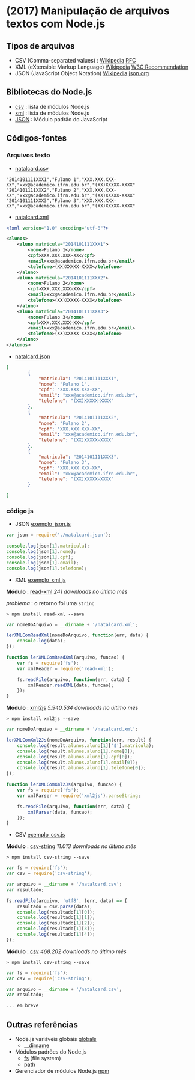 # [](#header-1) (2017) Manipulação de arquivos textos com Node.js

## [](#header-2) Tipos de arquivos

- CSV (Comma-separated values) : [Wikipedia](https://pt.wikipedia.org/wiki/Comma-separated_values) [RFC](https://tools.ietf.org/html/rfc4180)
- XML (eXtensible Markup Language) [Wikipedia](https://pt.wikipedia.org/wiki/XML) [W3C Recommendation](https://www.w3.org/TR/REC-xml/)
- JSON (JavaScript Object Notation) [Wikipedia](https://pt.wikipedia.org/wiki/JSON) [json.org](http://json.org/)

## [](#header-2) Bibliotecas do Node.js

- [csv](https://www.npmjs.com/browse/keyword/csv?offset=0) : lista de módulos Node.js
- [xml](https://www.npmjs.com/browse/keyword/xml?offset=0) : lista de módulos Node.js
- [JSON](https://developer.mozilla.org/en-US/docs/Web/JavaScript/Reference/Global_Objects/JSON) : Módulo padrão do JavaScript

## [](#header-2) Códigos-fontes

### [](#header-3) Arquivos texto

- [natalcard.csv](https://github.com/tiipos/2017-src/blob/master/arquivos_texto/natalcard.csv)

```csv
"2014101111XXX1","Fulano 1","XXX.XXX.XXX-XX","xxx@academico.ifrn.edu.br","(XX)XXXXX-XXXX"
"2014101111XXX2","Fulano 2","XXX.XXX.XXX-XX","xxx@academico.ifrn.edu.br","(XX)XXXXX-XXXX"
"2014101111XXX3","Fulano 3","XXX.XXX.XXX-XX","xxx@academico.ifrn.edu.br","(XX)XXXXX-XXXX"
```

- [natalcard.xml](https://github.com/tiipos/2017-src/blob/master/arquivos_texto/natalcard.xml)

```xml
<?xml version="1.0" encoding="utf-8"?>

<alunos>
    <aluno matricula="2014101111XXX1">
        <nome>Fulano 1</nome>
        <cpf>XXX.XXX.XXX-XX</cpf>
        <email>xxx@academico.ifrn.edu.br</email>
        <telefone>(XX)XXXXX-XXXX</telefone>
    </aluno>
    <aluno matricula="2014101111XXX2">
        <nome>Fulano 2</nome>
        <cpf>XXX.XXX.XXX-XX</cpf>
        <email>xxx@academico.ifrn.edu.br</email>
        <telefone>(XX)XXXXX-XXXX</telefone>
    </aluno>
    <aluno matricula="2014101111XXX3">
        <nome>Fulano 3</nome>
        <cpf>XXX.XXX.XXX-XX</cpf>
        <email>xxx@academico.ifrn.edu.br</email>
        <telefone>(XX)XXXXX-XXXX</telefone>
    </aluno>
</alunos>
```

- [natalcard.json](https://github.com/tiipos/2017-src/blob/master/arquivos_texto/natalcard.json)

```json
[
        {
            "matricula": "2014101111XXX1",
            "nome": "Fulano 1",
            "cpf": "XXX.XXX.XXX-XX",
            "email": "xxx@academico.ifrn.edu.br",
            "telefone": "(XX)XXXXX-XXXX"
        },
        {
            "matricula": "2014101111XXX2",
            "nome": "Fulano 2",
            "cpf": "XXX.XXX.XXX-XX",
            "email": "xxx@academico.ifrn.edu.br",
            "telefone": "(XX)XXXXX-XXXX"
        },
        {
            "matricula": "2014101111XXX3",
            "nome": "Fulano 3",
            "cpf": "XXX.XXX.XXX-XX",
            "email": "xxx@academico.ifrn.edu.br",
            "telefone": "(XX)XXXXX-XXXX"
        }

]
```

### [](#header-3) código js

- JSON [exemplo_json.js](https://github.com/tiipos/2017-src/blob/master/arquivos_texto/exemplo_json.js)

```js
var json = require('./natalcard.json');

console.log(json[1].matricula);
console.log(json[1].nome);
console.log(json[1].cpf);
console.log(json[1].email);
console.log(json[1].telefone);
```

- XML [exemplo_xml.js](https://github.com/tiipos/2017-src/blob/master/arquivos_texto/exemplo_xml.js)

**Módulo** : [read-xml](https://www.npmjs.com/package/read-xml) _241 downloads no último mês_

_problema_ : o retorno foi uma ```string```

```shell
> npm install read-xml --save
```

```js
var nomeDoArquivo = __dirname + '/natalcard.xml';

lerXMLComReadXml(nomeDoArquivo, function(err, data) {
    console.log(data);
});

function lerXMLComReadXml(arquivo, funcao) {
    var fs = require('fs');
    var xmlReader = require('read-xml');

    fs.readFile(arquivo, function(err, data) {
        xmlReader.readXML(data, funcao);
    });
}
```


**Módulo** : [xml2js](https://www.npmjs.com/package/xml2js) _5.940.534 downloads no último mês_

```shell
> npm install xml2js --save
```

```js
var nomeDoArquivo = __dirname + '/natalcard.xml';

lerXMLComXml2Js(nomeDoArquivo, function(err, result) {
    console.log(result.alunos.aluno[1]['$'].matricula);
    console.log(result.alunos.aluno[1].nome[0]);
    console.log(result.alunos.aluno[1].cpf[0]);
    console.log(result.alunos.aluno[1].email[0]);
    console.log(result.alunos.aluno[1].telefone[0]);
});

function lerXMLComXml2Js(arquivo, funcao) {
    var fs = require('fs');
    var xmlParser = require('xml2js').parseString;

    fs.readFile(arquivo, function(err, data) {
        xmlParser(data, funcao);
    });
}
```

- CSV [exemplo_csv.js](https://github.com/tiipos/2017-src/blob/master/arquivos_texto/exemplo_csv.js)

**Módulo** : [csv-string](https://www.npmjs.com/package/csv-string) _11.013 downloads no último mês_

```shell
> npm install csv-string --save
```

```js
var fs = require('fs');
var csv = require('csv-string');

var arquivo = __dirname + '/natalcard.csv';
var resultado;

fs.readFile(arquivo, 'utf8', (err, data) => {
    resultado = csv.parse(data);
    console.log(resultado[1][0]);
    console.log(resultado[1][1]);
    console.log(resultado[1][2]);
    console.log(resultado[1][3]);
    console.log(resultado[1][4]);
});
```

**Módulo** : [csv](https://www.npmjs.com/package/csv) _468.202 downloads no último mês_

```shell
> npm install csv-string --save
```

```js
var fs = require('fs');
var csv = require('csv-string');

var arquivo = __dirname + '/natalcard.csv';
var resultado;

... em breve
```


## [](#header-2) Outras referências

- Node.js variáveis globais [globals](https://nodejs.org/api/globals.html)
  - [\_\_dirname](https://nodejs.org/api/globals.html#globals_dirname)
- Módulos padrões do Node.js
  - [fs](https://nodejs.org/api/fs.html) (file system)
  - [path](https://nodejs.org/api/path.html)
- Gerenciador de módulos Node.js [npm](https://www.npmjs.com/)
